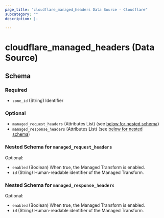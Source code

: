```yaml
---
page_title: "cloudflare_managed_headers Data Source - Cloudflare"
subcategory: ""
description: |-
  
---
```


# cloudflare_managed_headers (Data Source)




<!-- schema generated by tfplugindocs -->
## Schema

### Required

- `zone_id` (String) Identifier

### Optional

- `managed_request_headers` (Attributes List) (see [below for nested schema](#nestedatt--managed_request_headers))
- `managed_response_headers` (Attributes List) (see [below for nested schema](#nestedatt--managed_response_headers))

<a id="nestedatt--managed_request_headers"></a>
### Nested Schema for `managed_request_headers`

Optional:

- `enabled` (Boolean) When true, the Managed Transform is enabled.
- `id` (String) Human-readable identifier of the Managed Transform.


<a id="nestedatt--managed_response_headers"></a>
### Nested Schema for `managed_response_headers`

Optional:

- `enabled` (Boolean) When true, the Managed Transform is enabled.
- `id` (String) Human-readable identifier of the Managed Transform.


